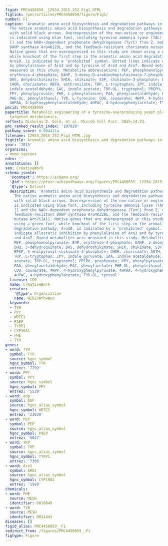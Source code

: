 ```yaml
---
figid: PMC4458059__12934_2015_252_Fig1_HTML
figlink: /pmc/articles/PMC4458059/figure/Fig1/
number: F1
caption: 'Aromatic amino acid biosynthesis and degradation pathways in S. cerevisiae.
  The native aromatic amino acid biosynthesis and degradation pathways are indicated
  with solid black arrows. Overexpression of the non-native or engineered enzymes
  is indicated using blue font, including tyrosine ammonia lyase (TAL) from R. sphaeroides
  [] and the NAD+-dependent prephenate dehydrogenase (TyrC) from Z. mobilis, the feedback-resistant
  DAHP synthase Aro4K229L, and the feedback-resistant chorismate mutase Aro7G141S.
  Native genes that are overexpressed in this study are shown using a green font,
  while knockout of the first step in the aromatic amino acid degradation pathway,
  Aro10, is indicated by a ‘prohibited’ symbol. Dotted lines indicate allosteric inhibition
  by phenylalanine of Aro3 and by tyrosine of Aro4 and Aro7. Boxed metabolites were
  measured in this study. Metabolite abbreviations: PEP, phosphoenolpyruvate; E4P,
  erythrose-4-phosphate; DAHP, 3-deoxy-D-arabinoheptulosonate-7-phosphate; DHQ, 3-dehydroquinate;
  DHS, dehydroshikimate; SHIK, shikimate; S3P, shikimate-3-phosphate; EPSP, 5-enolpyruvyl-shikimate-3-phosphate;
  CHOR, chorismate; ANTH, anthranilate; TRP, L-tryptophan; IPY, indole pyruvate; IAA,
  indole acetaldehyde; IAC, indole acetate; TRP-OL, tryptophol; PREPH, prephenate;
  PPY, phenylpyruvate; PHE, L-phenylalanine; PAA, phenylacetaldehyde; PAC, phenylacetate;
  PHE-OL, phenylethanol; TYR, L-tyrosine; COU, coumarate; 4HPP, 4-hydroxyphenylpyruvate;
  4HPAA, 4-hydroxyphenylacetaldehyde; 4HPAC, 4-hydroxyphenylacetate; TYR-OL, tyrosol'
pmcid: PMC4458059
papertitle: Metabolic engineering of a tyrosine-overproducing yeast platform using
  targeted metabolomics.
reftext: Nicholas D. Gold, et al. Microb Cell Fact. 2015;14:73.
pmc_ranked_result_index: '197826'
pathway_score: 0.9044114
filename: 12934_2015_252_Fig1_HTML.jpg
figtitle: Aromatic amino acid biosynthesis and degradation pathways in S
year: '2015'
organisms:
- Homo sapiens
ndex: ''
annotations: []
seo: CreativeWork
schema-jsonld:
  '@context': https://schema.org/
  '@id': https://pfocr.wikipathways.org/figures/PMC4458059__12934_2015_252_Fig1_HTML.html
  '@type': Dataset
  description: 'Aromatic amino acid biosynthesis and degradation pathways in S. cerevisiae.
    The native aromatic amino acid biosynthesis and degradation pathways are indicated
    with solid black arrows. Overexpression of the non-native or engineered enzymes
    is indicated using blue font, including tyrosine ammonia lyase (TAL) from R. sphaeroides
    [] and the NAD+-dependent prephenate dehydrogenase (TyrC) from Z. mobilis, the
    feedback-resistant DAHP synthase Aro4K229L, and the feedback-resistant chorismate
    mutase Aro7G141S. Native genes that are overexpressed in this study are shown
    using a green font, while knockout of the first step in the aromatic amino acid
    degradation pathway, Aro10, is indicated by a ‘prohibited’ symbol. Dotted lines
    indicate allosteric inhibition by phenylalanine of Aro3 and by tyrosine of Aro4
    and Aro7. Boxed metabolites were measured in this study. Metabolite abbreviations:
    PEP, phosphoenolpyruvate; E4P, erythrose-4-phosphate; DAHP, 3-deoxy-D-arabinoheptulosonate-7-phosphate;
    DHQ, 3-dehydroquinate; DHS, dehydroshikimate; SHIK, shikimate; S3P, shikimate-3-phosphate;
    EPSP, 5-enolpyruvyl-shikimate-3-phosphate; CHOR, chorismate; ANTH, anthranilate;
    TRP, L-tryptophan; IPY, indole pyruvate; IAA, indole acetaldehyde; IAC, indole
    acetate; TRP-OL, tryptophol; PREPH, prephenate; PPY, phenylpyruvate; PHE, L-phenylalanine;
    PAA, phenylacetaldehyde; PAC, phenylacetate; PHE-OL, phenylethanol; TYR, L-tyrosine;
    COU, coumarate; 4HPP, 4-hydroxyphenylpyruvate; 4HPAA, 4-hydroxyphenylacetaldehyde;
    4HPAC, 4-hydroxyphenylacetate; TYR-OL, tyrosol'
  license: CC0
  name: CreativeWork
  creator:
    '@type': Organization
    name: WikiPathways
  keywords:
  - TYR
  - PPY
  - WDTC1
  - PAEP
  - TYRP1
  - CYP19A1
  - PHE
  - TYR
genes:
- word: TYR
  symbol: TYR
  source: hgnc_symbol
  hgnc_symbol: TYR
  entrez: '7299'
- word: PPY
  symbol: PPY
  source: hgnc_symbol
  hgnc_symbol: PPY
  entrez: '5539'
- word: adp
  symbol: ADP
  source: hgnc_alias_symbol
  hgnc_symbol: WDTC1
  entrez: '23038'
- word: PEP
  symbol: PEP
  source: hgnc_alias_symbol
  hgnc_symbol: PAEP
  entrez: '5047'
- word: TRP
  symbol: TRP
  source: hgnc_alias_symbol
  hgnc_symbol: TYRP1
  entrez: '7306'
- word: Aro1
  symbol: ARO1
  source: hgnc_alias_symbol
  hgnc_symbol: CYP19A1
  entrez: '1588'
chemicals:
- word: PHE
  source: MESH
  identifier: D010649
- word: TYR
  source: MESH
  identifier: D014443
diseases: []
figid_alias: PMC4458059__F1
redirect_from: /figures/PMC4458059__F1
figtype: Figure
---
```

